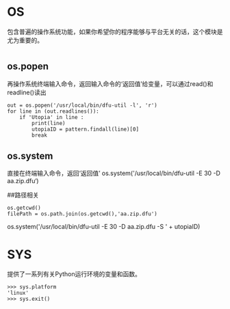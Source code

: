 
# OS
包含普遍的操作系统功能，如果你希望你的程序能够与平台无关的话，这个模块是尤为重要的。
#

## os.popen
再操作系统终端输入命令，返回输入命令的‘返回值’给变量，可以通过read()和readline()读出  
```
out = os.popen('/usr/local/bin/dfu-util -l', 'r')
for line in (out.readlines()):
    if 'Utopia' in line :
        print(line)
        utopiaID = pattern.findall(line)[0]
        break
``` 
## os.system
直接在终端输入命令，返回‘返回值’
os.system('/usr/local/bin/dfu-util -E 30 -D aa.zip.dfu‘)

##路径相关
```
os.getcwd()
filePath = os.path.join(os.getcwd(),'aa.zip.dfu')
```


os.system('/usr/local/bin/dfu-util -E 30 -D aa.zip.dfu -S ' + utopiaID)


# SYS
提供了一系列有关Python运行环境的变量和函数。
```
>>> sys.platform
'linux'
>>> sys.exit()
```
